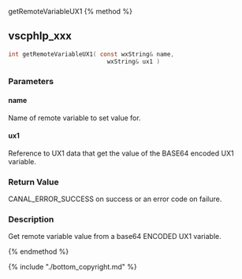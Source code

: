 getRemoteVariableUX1
{% method %}
## vscphlp_xxx

```c
int getRemoteVariableUX1( const wxString& name, 
                            wxString& ux1 )
```

### Parameters

#### name
Name of remote variable to set value for.

#### ux1
Reference to UX1 data that get the value of the BASE64 encoded UX1 variable.

### Return Value
CANAL_ERROR_SUCCESS on success or an error code on failure. 

### Description
Get remote variable value from a base64 ENCODED UX1 variable.


{% endmethod %}

{% include "./bottom_copyright.md" %}